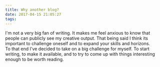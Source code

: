 ```yaml
---
title: Why another blog?
date: 2017-04-15 21:05:27
tags:
---
```

I'm not a very big fan of writing.  It makes me feel anxious to know that people
can publicly see my creative output.  That being said I think its important to
challenge oneself and to expand your skills and horizons.  
To that end I've decided to take on a big challenge for myself.
To start writing, to make it available, and to try to come up with things
interesting enough to be worth reading.
